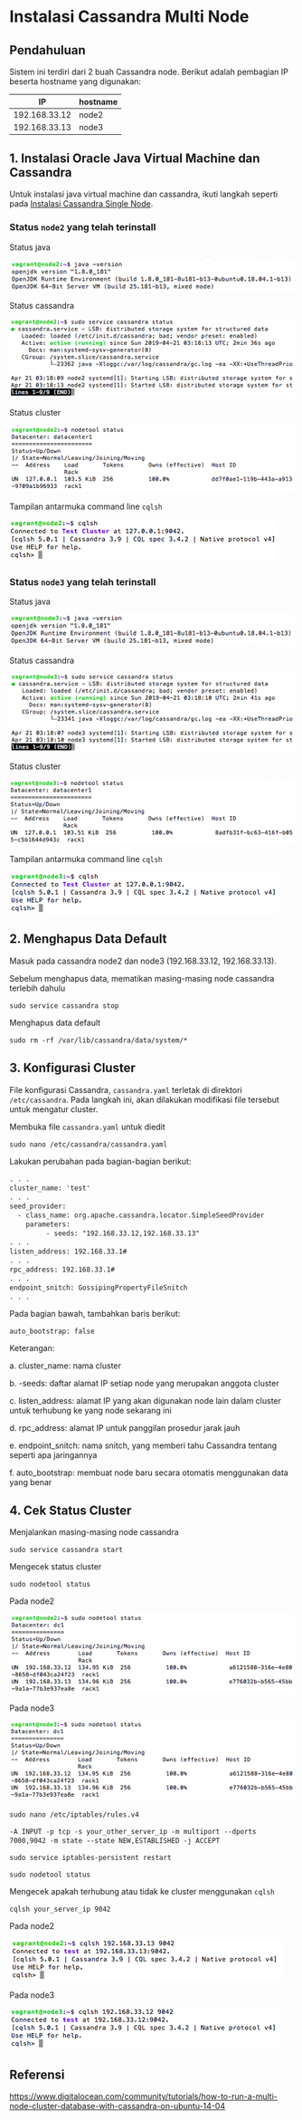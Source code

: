 # Instalasi Cassandra Multi Node

## Pendahuluan
Sistem ini terdiri dari 2 buah Cassandra node. Berikut adalah pembagian IP beserta hostname yang digunakan:

| IP            | hostname  |
|---------------|-----------|
| 192.168.33.12	| node2     |
| 192.168.33.13	| node3     |

## 1. Instalasi Oracle Java Virtual Machine dan Cassandra
Untuk instalasi java virtual machine dan cassandra, ikuti langkah seperti pada [Instalasi Cassandra Single Node](https://github.com/masasih21/Basis-Data-Terdistribusi/tree/master/tugas%204/single-node).

### Status ```node2``` yang telah terinstall

Status java

![java2](screenshot/2java2.png)

Status cassandra

![cass2](screenshot/2cass2.png)

Status cluster

![node2](screenshot/2node2.png)

Tampilan antarmuka command line ```cqlsh```

![cqlsh2](screenshot/2cqlsh2.png)

### Status ```node3``` yang telah terinstall

Status java

![java3](screenshot/3java3.png)

Status cassandra

![cass3](screenshot/3cass3.png)

Status cluster

![node3](screenshot/3node3.png)

Tampilan antarmuka command line ```cqlsh```

![cqlsh3](screenshot/3cqlsh3.png)


## 2. Menghapus Data Default
Masuk pada cassandra node2 dan node3 (192.168.33.12, 192.168.33.13).

Sebelum menghapus data, mematikan masing-masing node cassandra terlebih dahulu
```
sudo service cassandra stop
```

Menghapus data default
```
sudo rm -rf /var/lib/cassandra/data/system/*
```

## 3. Konfigurasi Cluster
File konfigurasi Cassandra, ```cassandra.yaml``` terletak di direktori ```/etc/cassandra```. Pada langkah ini, akan dilakukan modifikasi file tersebut untuk mengatur cluster.

Membuka file ```cassandra.yaml``` untuk diedit
```
sudo nano /etc/cassandra/cassandra.yaml
```

Lakukan perubahan pada bagian-bagian berikut:
```
. . .
cluster_name: 'test'
. . .
seed_provider:
  - class_name: org.apache.cassandra.locator.SimpleSeedProvider
    parameters:
         - seeds: "192.168.33.12,192.168.33.13"
. . .
listen_address: 192.168.33.1#
. . .
rpc_address: 192.168.33.1#
. . .
endpoint_snitch: GossipingPropertyFileSnitch
. . .
```
Pada bagian bawah, tambahkan baris berikut:
```
auto_bootstrap: false
```


Keterangan:

a. cluster_name: nama cluster

b. -seeds: daftar alamat IP setiap node yang merupakan anggota cluster

c. listen_address: alamat IP yang akan digunakan node lain dalam cluster untuk terhubung ke yang node sekarang ini

d. rpc_address: alamat IP untuk panggilan prosedur jarak jauh

e. endpoint_snitch: nama snitch, yang memberi tahu Cassandra tentang seperti apa jaringannya

f. auto_bootstrap: membuat node baru secara otomatis menggunakan data yang benar

## 4. Cek Status Cluster
Menjalankan masing-masing node cassandra
```
sudo service cassandra start
```

Mengecek status cluster
```
sudo nodetool status
```

Pada node2

![node2-2](screenshot/node2-2.png)

Pada node3

![node3-2](screenshot/node3-2.png)

```
sudo nano /etc/iptables/rules.v4
```
```
-A INPUT -p tcp -s your_other_server_ip -m multiport --dports 7000,9042 -m state --state NEW,ESTABLISHED -j ACCEPT
```
```
sudo service iptables-persistent restart
```
```
sudo nodetool status
```
Mengecek apakah terhubung atau tidak ke cluster menggunakan ```cqlsh```
```
cqlsh your_server_ip 9042
```

Pada node2

![cqlsh2-1](screenshot/cqlsh2-1.png)

Pada node3

![cqlsh3-1](screenshot/cqlsh3-1.png)

## Referensi
https://www.digitalocean.com/community/tutorials/how-to-run-a-multi-node-cluster-database-with-cassandra-on-ubuntu-14-04
